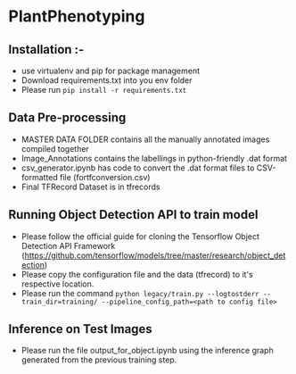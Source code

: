 # PlantPhenotyping
## Installation :- 
* use virtualenv and pip for package management
* Download requirements.txt into you env folder
* Please run `pip install -r requirements.txt`

## Data Pre-processing
* MASTER DATA FOLDER contains all the manually annotated images compiled together
* Image_Annotations contains the labellings in python-friendly .dat format
* csv_generator.ipynb has code to convert the .dat format files to CSV-formatted file (fortfconversion.csv)
* Final TFRecord Dataset is in tfrecords


## Running Object Detection API to train model
* Please follow the official guide for cloning the Tensorflow Object Detection API Framework (https://github.com/tensorflow/models/tree/master/research/object_detection)
* Please copy the configuration file and the data (tfrecord) to it's respective location.
* Please run the command `python legacy/train.py --logtostderr --train_dir=training/ --pipeline_config_path=<path to config file>`

## Inference on Test Images
* Please run the file output_for_object.ipynb using the inference graph generated from the previous training step.
